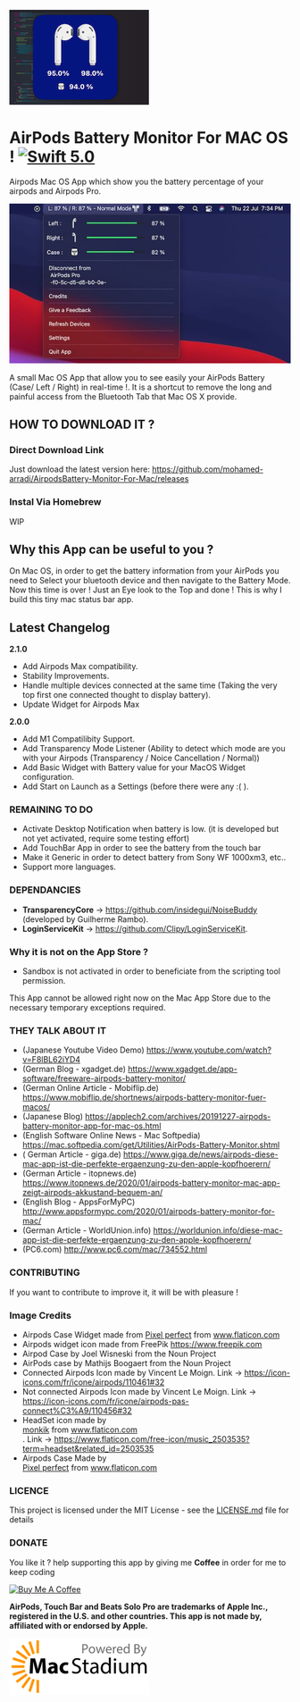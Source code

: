 ![Image of AirPods Widget](/images/widget_demo_small.png)

# AirPods Battery Monitor For MAC OS ! [![Swift 5.0](https://img.shields.io/badge/Swift-5.0-orange.svg?style=flat)](https://swift.org/)

Airpods Mac OS App which show you the battery percentage of your airpods and Airpods Pro.

![Image of AirPods Battery Monitor](/images/airpods-connected-min.jpg)

A small Mac OS App that allow you to see easily your AirPods Battery (Case/ Left / Right) in real-time !. It is a shortcut to remove the long and painful access from the Bluetooth Tab that Mac OS X provide.

## HOW TO DOWNLOAD IT ?

### Direct Download Link ###

Just download the latest version here: https://github.com/mohamed-arradi/AirpodsBattery-Monitor-For-Mac/releases

### Instal Via Homebrew ###

WIP

## Why this App can be useful to you ? ##

On Mac OS, in order to get the battery information from your AirPods you need to Select your bluetooth device and then navigate to the Battery Mode. Now this time is over ! Just an Eye look to the Top and done !
This is why I build this tiny mac status bar app.

## Latest Changelog  ##

**2.1.0**

- Add Airpods Max compatibility.
- Stability Improvements.
- Handle multiple devices connected at the same time (Taking the very top first one connected thought to display battery).
- Update Widget for Airpods Max

**2.0.0**

 - Add M1 Compatilibity Support.
 - Add Transparency Mode Listener (Ability to detect which mode are you with your Airpods (Transparency / Noice Cancellation / Normal))
 - Add Basic Widget with Battery value for your MacOS Widget configuration.
 - Add Start on Launch as a Settings (before there were any :( ). 
 
### REMAINING TO DO

- Activate Desktop Notification when battery is low. (it is developed but not yet activated, require some testing effort)
- Add TouchBar App in order to see the battery from the touch bar
- Make it Generic in order to detect battery from Sony WF 1000xm3, etc..
- Support more languages.

### DEPENDANCIES

- **TransparencyCore** -> https://github.com/insidegui/NoiseBuddy (developed by Guilherme Rambo).
- **LoginServiceKit** -> https://github.com/Clipy/LoginServiceKit.

### Why it is not on the App Store ?

- Sandbox is not activated in order to beneficiate from the scripting tool permission.

This App cannot be allowed right now on the Mac App Store due to the necessary temporary exceptions required.

### THEY TALK ABOUT IT

-  (Japanese Youtube Video Demo) https://www.youtube.com/watch?v=F8lBL62iYD4 
- (German Blog - xgadget.de) https://www.xgadget.de/app-software/freeware-airpods-battery-monitor/
- (German Online Article - Mobiflip.de) https://www.mobiflip.de/shortnews/airpods-battery-monitor-fuer-macos/
- (Japanese Blog) https://applech2.com/archives/20191227-airpods-battery-monitor-app-for-mac-os.html
- (English Software Online News - Mac Softpedia) https://mac.softpedia.com/get/Utilities/AirPods-Battery-Monitor.shtml
- ( German Article - giga.de) https://www.giga.de/news/airpods-diese-mac-app-ist-die-perfekte-ergaenzung-zu-den-apple-kopfhoerern/
- (German Article - itopnews.de) https://www.itopnews.de/2020/01/airpods-battery-monitor-mac-app-zeigt-airpods-akkustand-bequem-an/
- (English Blog - AppsForMyPC) http://www.appsformypc.com/2020/01/airpods-battery-monitor-for-mac/
- (German Article - WorldUnion.info) https://worldunion.info/diese-mac-app-ist-die-perfekte-ergaenzung-zu-den-apple-kopfhoerern/
-  (PC6.com) http://www.pc6.com/mac/734552.html

### CONTRIBUTING

If you want to contribute to improve it, it will be with pleasure !

### Image Credits

- Airpods Case Widget made from <a href="https://icon54.com/" title="Pixel perfect">Pixel perfect</a> from <a href="https://www.flaticon.com/" title="Flaticon">www.flaticon.com</a>
- Airpods widget icon made from FreePik https://www.freepik.com
- Airpod Case by Joel Wisneski from the Noun Project
- AirPods case by Mathijs Boogaert from the Noun Project
- Connected Airpods Icon made by Vincent Le Moign. Link -> https://icon-icons.com/fr/icone/airpods/110461#32
- Not connected Airpods Icon made by Vincent Le Moign. Link ->  https://icon-icons.com/fr/icone/airpods-pas-connect%C3%A9/110456#32
- HeadSet icon made by <div><a href="https://www.flaticon.com/authors/monkik" title="monkik">monkik</a> from <a href="https://www.flaticon.com/" title="Flaticon">www.flaticon.com</a></div>. Link -> https://www.flaticon.com/free-icon/music_2503535?term=headset&related_id=2503535
- Airpods Case Made by <div><a href="https://icon54.com/" title="Pixel perfect">Pixel perfect</a> from <a href="https://www.flaticon.com/" title="Flaticon">www.flaticon.com</a></div>

### LICENCE

This project is licensed under the MIT License - see the [LICENSE.md](LICENSE.md) file for details

### DONATE

You like it ? help supporting this app by giving me **Coffee** in order for me to keep coding

[![Buy Me A Coffee](https://www.buymeacoffee.com/assets/img/custom_images/orange_img.png)](https://www.buymeacoffee.com/momolette)


**AirPods, Touch Bar and Beats Solo Pro are trademarks of Apple Inc., registered in the U.S. and other countries. This app is not made by, affiliated with or endorsed by Apple.**

[![MacStadium](/images/macstadium.png)](https://www.macstadium.com/opensource-members)
